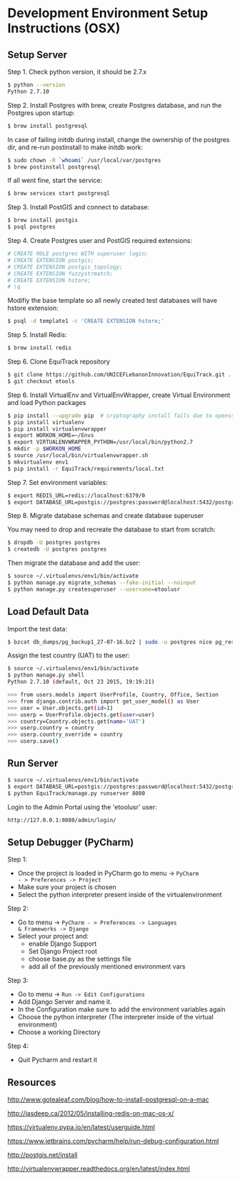 Development Environment Setup Instructions (OSX)
================================================

Setup Server
------------
Step 1. Check python version, it should be 2.7.x

```bash
$ python --version
Python 2.7.10
```

Step 2. Install Postgres with brew, create Postgres database, and run the Postgres upon startup:

```bash
$ brew install postgresql
```

In case of failing initdb during install, change the ownership of the postgres dir, and re-run postinstall to make initdb work:

```bash
$ sudo chown -R `whoami` /usr/local/var/postgres  
$ brew postinstall postgresql
```

If all went fine, start the service:

```bash
$ brew services start postgresql
```

Step 3. Install PostGIS and connect to database:

```bash
$ brew install postgis
$ psql postgres
```

Step 4. Create Postgres user and PostGIS required extensions:

```bash
# CREATE ROLE postgres WITH superuser login;
# CREATE EXTENSION postgis;
# CREATE EXTENSION postgis_topology;
# CREATE EXTENSION fuzzystrmatch;
# CREATE EXTENSION hstore;
# \q
```

Modifiy the base template so all newly created test databases will have hstore extension:

```bash
$ psql -d template1 -c 'CREATE EXTENSION hstore;'
```

Step 5. Install Redis:

```bash
$ brew install redis
```

Step 6. Clone EquiTrack repository

```bash
$ git clone https://github.com/UNICEFLebanonInnovation/EquiTrack.git .
$ git checkout etools
```

Step 6. Install VirtualEnv and VirtualEnvWrapper, create Virtual Environment and load Python packages

```bash
$ pip install --upgrade pip  # cryptography install fails due to openssl problems in case of pip 7.x
$ pip install virtualenv
$ pip install virtualenvwrapper
$ export WORKON_HOME=~/Envs
$ export VIRTUALENVWRAPPER_PYTHON=/usr/local/bin/python2.7
$ mkdir -p $WORKON_HOME
$ source /usr/local/bin/virtualenvwrapper.sh
$ mkvirtualenv env1
$ pip install -r EquiTrack/requirements/local.txt
```

Step 7. Set environment variables:

```bash
$ export REDIS_URL=redis://localhost:6379/0
$ export DATABASE_URL=postgis://postgres:password@localhost:5432/postgres
```

Step 8. Migrate database schemas and create database superuser

You may need to drop and recreate the database to start from scratch:

```bash
$ dropdb -U postgres postgres
$ createdb -U postgres postgres
```

Then migrate the database and add the user:

```bash
$ source ~/.virtualenvs/env1/bin/activate
$ python manage.py migrate_schemas --fake-initial --noinput
$ python manage.py createsuperuser --username=etoolusr
```

Load Default Data
-----------------

Import the test data:

```bash
$ bzcat db_dumps/pg_backup1_27-07-16.bz2 | sudo -u postgres nice pg_restore --verbose -F t -d postgres
```

Assign the test country (UAT) to the user:

```bash
$ source ~/.virtualenvs/env1/bin/activate
$ python manage.py shell
Python 2.7.10 (default, Oct 23 2015, 19:19:21)

>>> from users.models import UserProfile, Country, Office, Section
>>> from django.contrib.auth import get_user_model() as User
>>> user = User.objects.get(id=1)
>>> userp = UserProfile.objects.get(user=user)
>>> country=Country.objects.get(name='UAT')
>>> userp.country = country
>>> userp.country_override = country
>>> userp.save()
```

Run Server
----------

```bash
$ source ~/.virtualenvs/env1/bin/activate
$ export DATABASE_URL=postgis://postgres:password@localhost:5432/postgres
$ python EquiTrack/manage.py runserver 8080
```

Login to the Admin Portal using the 'etoolusr' user:

 ```bash
http://127.0.0.1:8080/admin/login/
```

Setup Debugger (PyCharm)
------------------------

Step 1:
* Once the project is loaded in PyCharm go to menu -&gt; <code>PyCharm - &gt; Preferences -&gt; Project</code>
* Make sure your project is chosen
* Select the python interpreter present inside of the virtualenvironment

Step 2:
* Go to menu -&gt; <code>PyCharm - &gt; Preferences -&gt; Languages &amp; Frameworks -&gt; Django</code>
* Select your project and:
    * enable Django Support
    * Set Django Project root
    * choose base.py as the settings file
    * add all of the previously mentioned environment vars

Step 3:
* Go to menu -&gt; <code>Run -&gt; Edit Configurations</code>
* Add Django Server and name it.
* In the Configuration make sure to add the environment variables again
* Choose the python interpreter (The interpreter inside of the virtual environment)
* Choose a working Directory

Step 4:
* Quit Pycharm and restart it

Resources
---------
http://www.gotealeaf.com/blog/how-to-install-postgresql-on-a-mac

http://jasdeep.ca/2012/05/installing-redis-on-mac-os-x/

https://virtualenv.pypa.io/en/latest/userguide.html

https://www.jetbrains.com/pycharm/help/run-debug-configuration.html

http://postgis.net/install

http://virtualenvwrapper.readthedocs.org/en/latest/index.html
